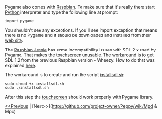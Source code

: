 Pygame also comes with [Raspbian](https://github.com/project-owner/Peppy/wiki/Raspbian). To make sure that it's really there start [Python](https://github.com/project-owner/Peppy/wiki/Python) interpreter and type the following line at prompt:
```
import pygame
```
You shouldn't see any exceptions. If you'll see import exception that means there is no Pygame and it should be downloaded and installed from their [web site](http://www.pygame.org/download.shtml).

The [Raspbian Jessie](https://github.com/project-owner/Peppy/wiki/Raspbian) has some incompatibility issues with SDL 2.x used by Pygame. That makes the [touchscreen](https://github.com/project-owner/Peppy/wiki/Touchscreen) unusable. The workaround is to get SDL 1.2 from the previous Raspbian version - Wheezy. How to do that was explained [here](https://learn.adafruit.com/adafruit-2-4-pitft-hat-with-resistive-touchscreen-mini-kit/pitft-pygame-tips).

The workaround is to create and run the script [installsdl.sh](https://github.com/project-owner/Peppy/blob/master/files/installsdl.sh):
```
sudo chmod +x installsdl.sh
sudo ./installsdl.sh
```
After this step the [touchscreen](https://github.com/project-owner/Peppy/wiki/Python) should work properly with Pygame library.

[<<Previous](https://github.com/project-owner/Peppy/wiki/Python) | [Next>>](https://github.com/project-owner/Peppy/wiki/Mpd & Mpc)